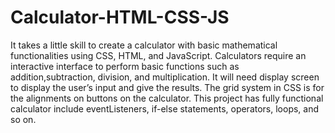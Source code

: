 # Calculator-HTML-CSS-JS

It takes a little skill to create a calculator with basic mathematical functionalities using CSS, HTML, and JavaScript. 
Calculators require an interactive interface to perform basic functions such as addition,subtraction, division, and multiplication. 
It will need display screen to display the user’s input and give the results.
The grid system in CSS is for the alignments on buttons on the calculator. 
This project has fully functional calculator include eventListeners, if-else statements, operators, loops, and so on.
